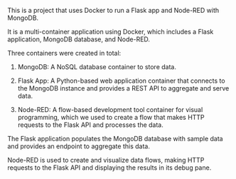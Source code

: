 This is a project that uses Docker to run a Flask app and Node-RED with MongoDB. 

It is a multi-container application using Docker, which includes a Flask application, MongoDB database, and Node-RED. 

Three containers were created in total: 

1. MongoDB: A NoSQL database container to store data.
   
2. Flask App: A Python-based web application container that connects to the MongoDB instance and provides a REST API to aggregate and serve data.
   
3. Node-RED: A flow-based development tool container for visual programming,
   which we used to create a flow that makes HTTP requests to the Flask API and processes the data.

The Flask application populates the MongoDB database with sample data and provides an endpoint to aggregate this data.

Node-RED is used to create and visualize data flows, making HTTP requests to the Flask API and displaying the results in its debug pane.
